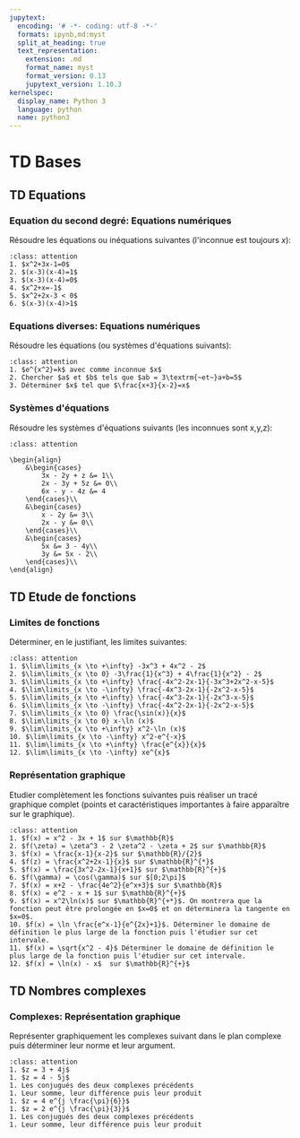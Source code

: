 ```yaml
---
jupytext:
  encoding: '# -*- coding: utf-8 -*-'
  formats: ipynb,md:myst
  split_at_heading: true
  text_representation:
    extension: .md
    format_name: myst
    format_version: 0.13
    jupytext_version: 1.10.3
kernelspec:
  display_name: Python 3
  language: python
  name: python3
---
```


# TD Bases

## TD Equations

### Equation du second degré: Equations numériques

Résoudre les équations ou inéquations suivantes (l'inconnue est toujours $x$):

````{admonition} Exercice
:class: attention
1. $x^2+3x-1=0$
2. $(x-3)(x-4)=1$
3. $(x-3)(x-4)=0$
4. $x^2+x=-1$
5. $x^2+2x-3 < 0$
6. $(x-3)(x-4)>1$
````

### Equations diverses: Equations numériques

Résoudre les équations (ou systèmes d'équations suivants):

````{admonition} Exercice 
:class: attention
1. $e^{x^2}=k$ avec comme inconnue $x$
2. Chercher $a$ et $b$ tels que $ab = 3\textrm{~et~}a+b=5$
3. Déterminer $x$ tel que $\frac{x+3}{x-2}=x$
````

### Systèmes d'équations
Résoudre les systèmes d'équations suivants (les inconnues sont x,y,z):
````{admonition} Exercice 
:class: attention

\begin{align}
	&\begin{cases}
		3x - 2y + z &= 1\\
		2x - 3y + 5z &= 0\\
		6x - y - 4z &= 4
	\end{cases}\\
	&\begin{cases}
		x - 2y &= 3\\
		2x - y &= 0\\
	\end{cases}\\
	&\begin{cases}
		5x &= 3 - 4y\\
		3y &= 5x - 2\\
	\end{cases}\\
\end{align}
````

## TD Etude de fonctions

### Limites de fonctions
Déterminer, en le justifiant, les limites suivantes:

````{admonition} Exercice 
:class: attention
1. $\lim\limits_{x \to +\infty} -3x^3 + 4x^2 - 2$
2. $\lim\limits_{x \to 0} -3\frac{1}{x^3} + 4\frac{1}{x^2} - 2$
3. $\lim\limits_{x \to +\infty} \frac{-4x^2-2x-1}{-3x^3+2x^2-x-5}$
4. $\lim\limits_{x \to -\infty} \frac{-4x^3-2x-1}{-2x^2-x-5}$
5. $\lim\limits_{x \to +\infty} \frac{-4x^3-2x-1}{-2x^3-x-5}$
6. $\lim\limits_{x \to -\infty} \frac{-4x^2-2x-1}{-2x^2-x-5}$
7. $\lim\limits_{x \to 0} \frac{\sin(x)}{x}$
8. $\lim\limits_{x \to 0} x-\ln (x)$
9. $\lim\limits_{x \to +\infty} x^2-\ln (x)$
10. $\lim\limits_{x \to -\infty} x^2-e^{-x}$
11. $\lim\limits_{x \to +\infty} \frac{e^{x}}{x}$
12. $\lim\limits_{x \to -\infty} xe^{x}$
````

### Représentation graphique
Etudier complètement les fonctions suivantes puis réaliser un tracé graphique complet (points et caractéristiques importantes à faire apparaître sur le graphique).


````{admonition} Exercice 
:class: attention
1. $f(x) = x^2 - 3x + 1$ sur $\mathbb{R}$
2. $f(\zeta) = \zeta^3 - 2 \zeta^2 - \zeta + 2$ sur $\mathbb{R}$
3. $f(x) = \frac{x-1}{x-2}$ sur $\mathbb{R}/{2}$
4. $f(z) = \frac{x^2+2x-1}{x}$ sur $\mathbb{R}^{*}$
5. $f(x) = \frac{3x^2-2x-1}{x+1}$ sur $\mathbb{R}^{+}$
6. $f(\gamma) = \cos(\gamma)$ sur $[0;2\pi]$
7. $f(x) = x+2 - \frac{4e^2}{e^x+3}$ sur $\mathbb{R}$
8. $f(x) = e^2 - x + 1$ sur $\mathbb{R}^{+}$
9. $f(x) = x^2\ln(x)$ sur $\mathbb{R}^{+*}$. On montrera que la fonction peut être prolongée en $x=0$ et on déterminera la tangente en $x=0$.
10. $f(x) = \ln \frac{e^x-1}{e^{2x}+1}$. Déterminer le domaine de définition le plus large de la fonction puis l'étudier sur cet intervale.
11. $f(x) = \sqrt{x^2 - 4}$ Déterminer le domaine de définition le plus large de la fonction puis l'étudier sur cet intervale.
12. $f(x) = \ln(x) - x$  sur $\mathbb{R}^{+}$
````

## TD Nombres complexes
### Complexes: Représentation graphique
Représenter graphiquement les complexes suivant dans le plan complexe puis déterminer leur norme et leur argument.

````{admonition} Exercice 
:class: attention
1. $z = 3 + 4j$
1. $z = 4 - 5j$
1. Les conjugués des deux complexes précédents
1. Leur somme, leur différence puis leur produit
1. $z = 4 e^{j \frac{\pi}{6}}$
1. $z = 2 e^{j \frac{\pi}{3}}$
1. Les conjugués des deux complexes précédents
1. Leur somme, leur différence puis leur produit
````

